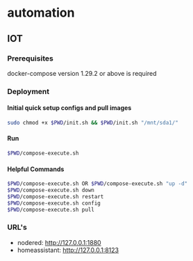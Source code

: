 # automation

## IOT

### Prerequisites

docker-compose version 1.29.2 or above is required

### Deployment

#### Initial quick setup configs and pull images

```bash
sudo chmod +x $PWD/init.sh && $PWD/init.sh "/mnt/sda1/"
```

#### Run

```bash
$PWD/compose-execute.sh
```

#### Helpful Commands

```bash
$PWD/compose-execute.sh OR $PWD/compose-execute.sh "up -d"
$PWD/compose-execute.sh down
$PWD/compose-execute.sh restart
$PWD/compose-execute.sh config
$PWD/compose-execute.sh pull
```

### URL's

- nodered: http://127.0.0.1:1880
- homeassistant: http://127.0.0.1:8123
